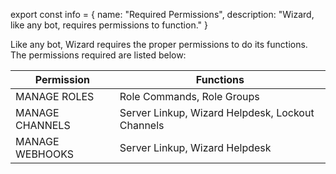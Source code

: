export const info = {
    name: "Required Permissions",
    description: "Wizard, like any bot, requires permissions to function."
}

<PageToolBar title="Required Permissions" />

Like any bot, Wizard requires the proper permissions to do its functions. The permissions required are listed below:

| Permission      | Functions                                        |
|-----------------|--------------------------------------------------|
| MANAGE ROLES    | Role Commands, Role Groups                       |
| MANAGE CHANNELS | Server Linkup, Wizard Helpdesk, Lockout Channels |
| MANAGE WEBHOOKS | Server Linkup, Wizard Helpdesk                   |
